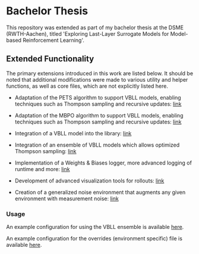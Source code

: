# Bachelor Thesis
This repository was extended as part of my bachelor thesis at the DSME (RWTH-Aachen), titled 'Exploring Last-Layer Surrogate Models for Model-based Reinforcement Learning'.

## Extended Functionality
The primary extensions introduced in this work are listed below. It should be noted that additional modifications were made to various utility and helper functions, as well as core files, which are not explicitly listed here.

- Adaptation of the PETS algorithm to support VBLL models, enabling techniques such as Thompson sampling and recursive updates: [link](mbrl/algorithms/pets.py)
- Adaptation of the MBPO algorithm to support VBLL models, enabling techniques such as Thompson sampling and recursive updates: [link](mbrl/algorithms/mbpo.py)

- Integration of a VBLL model into the library: [link](mbrl/models/vbll_mlp.py)
- Integration of an ensemble of VBLL models which allows optimized Thompson sampling: [link](mbrl/models/vbll_ensemble.py)

- Implementation of a Weights & Biases logger, more advanced logging of runtime and more: [link](mbrl/util/wandb_logger.py)
- Development of advanced visualization tools for rollouts: [link](mbrl/diagnostics/vis_rollout.py)
- Creation of a generalized noise environment that augments any given environment with measurement noise: [link](mbrl/env/env_with_measurement_noise.py)

### Usage
An example configuration for using the VBLL ensemble is available [here](mbrl/examples/conf/dynamics_model/vbll_integrated_ensemble.yaml).

An example configuration for the overrides (environment specific) file is available [here](mbrl/examples/conf/overrides/vbllts_cartpole.yaml).